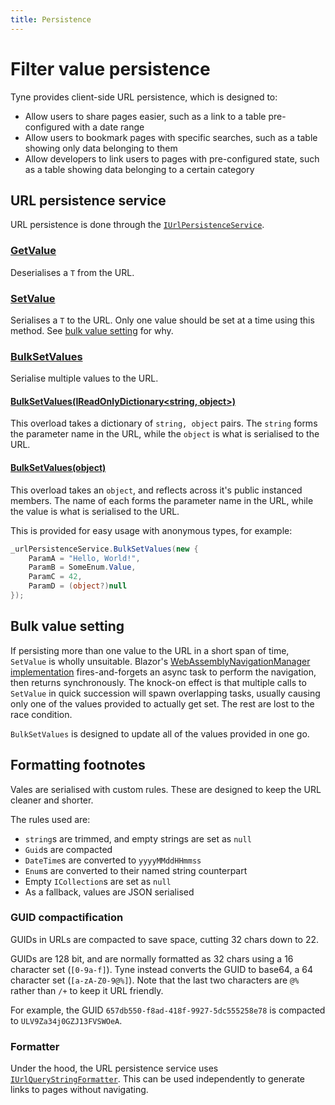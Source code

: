 ```yaml
---
title: Persistence
---
```


# Filter value persistence
Tyne provides client-side URL persistence, which is designed to:
- Allow users to share pages easier, such as a link to a table pre-configured with a date range
- Allow users to bookmark pages with specific searches, such as a table showing only data belonging to them
- Allow developers to link users to pages with pre-configured state, such as a table showing data belonging to a certain category


## URL persistence service
URL persistence is done through the [`IUrlPersistenceService`](xref:Tyne.Blazor.Persistence.IUrlPersistenceService).

### [GetValue<T>](xref:Tyne.Blazor.Persistence.IUrlPersistenceService.GetValue*)
Deserialises a `T` from the URL.

### [SetValue<T>](xref:Tyne.Blazor.Persistence.IUrlPersistenceService.SetValue*)
Serialises a `T` to the URL. Only one value should be set at a time using this method. See [bulk value setting](#bulk-value-setting) for why.

### [BulkSetValues](xref:Tyne.Blazor.Persistence.IUrlPersistenceService.BulkSetValues*)
Serialise multiple values to the URL.

#### [BulkSetValues(IReadOnlyDictionary<string, object>)](xref:Tyne.Blazor.Persistence.IUrlPersistenceService.BulkSetValues(System.Collections.Generic.IReadOnlyDictionary{System.String,System.Object}))
This overload takes a dictionary of `string, object` pairs. The `string` forms the parameter name in the URL, while the `object` is what is serialised to the URL.

#### [BulkSetValues(object)](xref:Tyne.Blazor.Persistence.IUrlPersistenceService.BulkSetValues(System.Object))
This overload takes an `object`, and reflects across it's public instanced members. The name of each forms the parameter name in the URL, while the value is what is serialised to the URL.

This is provided for easy usage with anonymous types, for example:
```cs
_urlPersistenceService.BulkSetValues(new {
    ParamA = "Hello, World!",
    ParamB = SomeEnum.Value,
    ParamC = 42,
    ParamD = (object?)null
});
```


## Bulk value setting
If persisting more than one value to the URL in a short span of time, `SetValue` is wholly unsuitable.
Blazor's [WebAssemblyNavigationManager implementation](https://github.com/dotnet/aspnetcore/blob/v8.0.1/src/Components/WebAssembly/WebAssembly/src/Services/WebAssemblyNavigationManager.cs#L59)
fires-and-forgets an async task to perform the navigation, then returns synchronously.
The knock-on effect is that multiple calls to `SetValue` in quick succession will spawn overlapping tasks, usually causing only one of the values provided to actually get set. The rest are lost to the race condition.

`BulkSetValues` is designed to update all of the values provided in one go.


## Formatting footnotes
Vales are serialised with custom rules. These are designed to keep the URL cleaner and shorter.

The rules used are:
- `string`s are trimmed, and empty strings are set as `null`
- `Guid`s are compacted
- `DateTime`s are converted to `yyyyMMddHHmmss`
- `Enum`s are converted to their named string counterpart
- Empty `ICollection`s are set as `null`
- As a fallback, values are JSON serialised

### GUID compactification
GUIDs in URLs are compacted to save space, cutting 32 chars down to 22.

GUIDs are 128 bit, and are normally formatted as 32 chars using a 16 character set (`[0-9a-f]`).
Tyne instead converts the GUID to base64, a 64 character set (`[a-zA-Z0-9@%]`).
Note that the last two characters are `@%` rather than `/+` to keep it URL friendly.

For example, the GUID `657db550-f8ad-418f-9927-5dc555258e78` is compacted to `ULV9Za34j0GZJ13FVSWOeA`.

### Formatter
Under the hood, the URL persistence service uses [`IUrlQueryStringFormatter`](xref:Tyne.Blazor.Persistence.IUrlQueryStringFormatter).
This can be used independently to generate links to pages without navigating.

